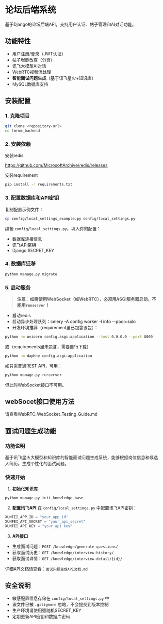 # 论坛后端系统

基于Django的论坛后端API，支持用户认证、帖子管理和AI对话功能。

## 功能特性

- 用户注册/登录（JWT认证）
- 帖子增删改查（分页）
- 讯飞大模型AI对话
- WebRTC视频流处理
- **智能面试问题生成**（基于讯飞星火+知识库）
- MySQL数据库支持

## 安装配置

### 1. 克隆项目

```bash
git clone <repository-url>
cd forum_backend
```

### 2. 安装依赖

安装redis

https://github.com/MicrosoftArchive/redis/releases

安装requirement

```bash
pip install -r requirements.txt
```

### 3. 配置数据库和API密钥

复制配置示例文件：

```bash
cp config/local_settings_example.py config/local_settings.py
```

编辑 `config/local_settings.py`，填入你的配置：

- 数据库连接信息
- 讯飞API密钥
- Django SECRET_KEY

### 4. 数据库迁移

```bash
python manage.py migrate
```

### 5. 启动服务

> **注意：如需使用WebSocket（如WebRTC），必须用ASGI服务器启动，不能用`runserver`！**



- 启动redis
- 启动异步处理队列：celery -A config worker -l info --pool=solo
- 开发环境推荐（requirement里已包含该包）：

```bash
python -m uvicorn config.asgi:application --host 0.0.0.0 --port 8000
```

或（requirements里未包含，需要自行下载）

```bash
python -m daphne config.asgi:application
```

如只需普通REST API，可用：

```bash
python manage.py runserver
```

但此时WebSocket接口不可用。

## webSocet接口使用方法

请查看WebRTC_WebSocket_Testing_Guide.md

## 面试问题生成功能

### 功能说明

基于讯飞星火大模型和知识库的智能面试问题生成系统，能够根据岗位信息和候选人简历，生成个性化的面试问题。

### 快速开始

1. **初始化知识库**

```bash
python manage.py init_knowledge_base
```

2. **配置讯飞API**
   在 `config/local_settings.py` 中配置讯飞API密钥：

```python
XUNFEI_APP_ID = "your_app_id"
XUNFEI_API_SECRET = "your_api_secret"
XUNFEI_API_KEY = "your_api_key"
```

3. **API接口**

- 生成面试问题：`POST /knowledge/generate-questions/`
- 获取面试历史：`GET /knowledge/interview-history/`
- 获取面试详情：`GET /knowledge/interview-detail/{id}/`

详细API文档请查看：`面试问题生成API文档.md`

## 安全说明

- 敏感配置信息存储在 `config/local_settings.py` 中
- 该文件已被 `.gitignore` 忽略，不会提交到版本控制
- 生产环境请使用强随机SECRET_KEY
- 定期更新API密钥和数据库密码
